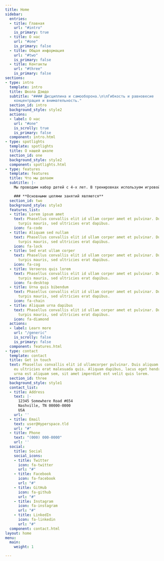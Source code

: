 ```yaml
---
title: Home
sidebar:
  entries:
  - title: Главная
    url: "#intro"
    is_primary: true
  - title: О нас
    url: "#one"
    is_primary: false
  - title: Общая информация
    url: "#two"
    is_primary: false
  - title: Контакты
    url: "#three"
    is_primary: false
sections:
- type: intro
  template: intro
  title: Школа Дзюдо
  subtitle: "#### Дисциплина и самооборона.\n\nГибкость и равновесие   \nСамосознание,
    концентрация и внимательность."
  section_id: intro
  background_style: style2
  actions:
  - label: О нас
    url: "#one"
    is_scrolly: true
    is_primary: false
  component: intro.html
- type: spotlights
  template: spotlights
  title: О нашей школе
  section_id: one
  background_style: style2
  component: spotlights.html
- type: features
  template: features
  title: Что мы делаем
  subtitle: |-
    Мы проводим набор детей с 4-х лет. В тренировках используем игровой метод. Напольное покрытие– татами (мягкое покрытие) на котором можно безболезненно кувыркаться, ползать и падать. Для каждого возраста у нас разработана специальная программа тренировок. Таким образом, мы обеспечиваем индивидуальный подход.

    ### **Основными целями занятий являются**
  section_id: two
  background_style: style3
  features_list:
  - title: Lorem ipsum amet
    text: Phasellus convallis elit id ullam corper amet et pulvinar. Duis aliquam
      turpis mauris, sed ultricies erat dapibus.
    icon: fa-code
  - title: Aliquam sed nullam
    text: Phasellus convallis elit id ullam corper amet et pulvinar. Duis aliquam
      turpis mauris, sed ultricies erat dapibus.
    icon: fa-lock
  - title: Sed erat ullam corper
    text: Phasellus convallis elit id ullam corper amet et pulvinar. Duis aliquam
      turpis mauris, sed ultricies erat dapibus.
    icon: fa-cog
  - title: Veroeros quis lorem
    text: Phasellus convallis elit id ullam corper amet et pulvinar. Duis aliquam
      turpis mauris, sed ultricies erat dapibus.
    icon: fa-desktop
  - title: Urna quis bibendum
    text: Phasellus convallis elit id ullam corper amet et pulvinar. Duis aliquam
      turpis mauris, sed ultricies erat dapibus.
    icon: fa-chain
  - title: Aliquam urna dapibus
    text: Phasellus convallis elit id ullam corper amet et pulvinar. Duis aliquam
      turpis mauris, sed ultricies erat dapibus.
    icon: fa-diamond
  actions:
  - label: Learn more
    url: "/generic"
    is_scrolly: false
    is_primary: false
  component: features.html
- type: contact
  template: contact
  title: Get in touch
  text: Phasellus convallis elit id ullamcorper pulvinar. Duis aliquam turpis mauris,
    eu ultricies erat malesuada quis. Aliquam dapibus, lacus eget hendrerit bibendum,
    urna est aliquam sem, sit amet imperdiet est velit quis lorem.
  section_id: three
  background_style: style1
  contact_list:
  - title: Address
    text: |-
      12345 Somewhere Road #654
      Nashville, TN 00000-0000
      USA
    url: ''
  - title: Email
    text: user@Hyperspace.tld
    url: "#"
  - title: Phone
    text: "(000) 000-0000"
    url: ''
  social:
    title: Social
    social_icons:
    - title: Twitter
      icon: fa-twitter
      url: "#"
    - title: Facebook
      icon: fa-facebook
      url: "#"
    - title: GitHub
      icon: fa-github
      url: "#"
    - title: Instagram
      icon: fa-instagram
      url: "#"
    - title: LinkedIn
      icon: fa-linkedin
      url: "#"
  component: contact.html
layout: home
menu:
  main:
    weight: 1

---
```

